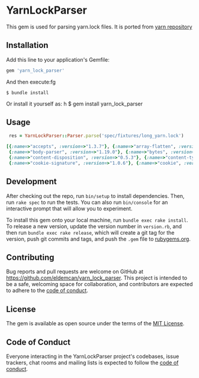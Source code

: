 # YarnLockParser

This gem is used for parsing yarn.lock files. It is ported from [yarn repository](https://github.com/yarnpkg/yarn/blob/master/src/lockfile/parse.js)

## Installation

Add this line to your application's Gemfile:

```ruby
gem 'yarn_lock_parser'
```

And then execute:fg

    $ bundle install

Or install it yourself as:
h
    $ gem install yarn_lock_parser

## Usage

```ruby
 res = YarnLockParser::Parser.parse('spec/fixtures/long_yarn.lock')

[{:name=>"accepts", :version=>"1.3.7"}, {:name=>"array-flatten", :version=>"1.1.1"},
 {:name=>"body-parser", :version=>"1.19.0"}, {:name=>"bytes", :version=>"3.1.0"},
 {:name=>"content-disposition", :version=>"0.5.3"}, {:name=>"content-type", :version=>"1.0.4"},
 {:name=>"cookie-signature", :version=>"1.0.6"}, {:name=>"cookie", :version=>"0.4.0"}, {:name=>"debug", :version=>"2.6.9"}, {:name=>"depd", :version=>"1.1.2"}, {:name=>"destroy", :version=>"1.0.4"}, {:name=>"ee-first", :version=>"1.1.1"}, {:name=>"encodeurl", :version=>"1.0.2"}, {:name=>"escape-html", :version=>"1.0.3"}, {:name=>"etag", :version=>"1.8.1"}, {:name=>"express", :version=>"4.17.1"}, {:name=>"finalhandler", :version=>"1.1.2"}, {:name=>"forwarded", :version=>"0.1.2"}, {:name=>"fresh", :version=>"0.5.2"}, {:name=>"http-errors", :version=>"1.7.2"}, {:name=>"http-errors", :version=>"1.7.3"}, {:name=>"iconv-lite", :version=>"0.4.24"}, {:name=>"inherits", :version=>"2.0.3"}, {:name=>"inherits", :version=>"2.0.4"}, {:name=>"ipaddr.js", :version=>"1.9.1"}, {:name=>"jquery", :version=>"3.4.0"}, {:name=>"media-typer", :version=>"0.3.0"}, {:name=>"merge-descriptors", :version=>"1.0.1"}, {:name=>"methods", :version=>"1.1.2"}, {:name=>"mime-db", :version=>"1.43.0"}, {:name=>"mime-types", :version=>"2.1.26"}, {:name=>"mime", :version=>"1.6.0"}, {:name=>"ms", :version=>"2.0.0"}, {:name=>"ms", :version=>"2.1.1"}, {:name=>"negotiator", :version=>"0.6.2"}, {:name=>"on-finished", :version=>"2.3.0"}, {:name=>"parseurl", :version=>"1.3.3"}, {:name=>"path-to-regexp", :version=>"0.1.7"}, {:name=>"proxy-addr", :version=>"2.0.6"}, {:name=>"qs", :version=>"6.7.0"}, {:name=>"range-parser", :version=>"1.2.1"}, {:name=>"raw-body", :version=>"2.4.0"}, {:name=>"safe-buffer", :version=>"5.1.2"}, {:name=>"safer-buffer", :version=>"2.1.2"}, {:name=>"send", :version=>"0.17.1"}, {:name=>"serve-static", :version=>"1.14.1"}, {:name=>"setprototypeof", :version=>"1.1.1"}, {:name=>"statuses", :version=>"1.5.0"}, {:name=>"toidentifier", :version=>"1.0.0"},...]
```

## Development

After checking out the repo, run `bin/setup` to install dependencies. Then, run `rake spec` to run the tests. You can also run `bin/console` for an interactive prompt that will allow you to experiment.

To install this gem onto your local machine, run `bundle exec rake install`. To release a new version, update the version number in `version.rb`, and then run `bundle exec rake release`, which will create a git tag for the version, push git commits and tags, and push the `.gem` file to [rubygems.org](https://rubygems.org).

## Contributing

Bug reports and pull requests are welcome on GitHub at https://github.com/eldemcan/yarn_lock_parser. This project is intended to be a safe, welcoming space for collaboration, and contributors are expected to adhere to the [code of conduct](https://github.com/eldemcan/yarn_lock_parser/blob/master/CODE_OF_CONDUCT.md).


## License

The gem is available as open source under the terms of the [MIT License](https://opensource.org/licenses/MIT).

## Code of Conduct

Everyone interacting in the YarnLockParser project's codebases, issue trackers, chat rooms and mailing lists is expected to follow the [code of conduct](https://github.com/[USERNAME]/yarn_lock_parser/blob/master/CODE_OF_CONDUCT.md).
